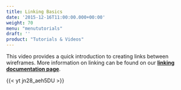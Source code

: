 ```yaml
---
title: Linking Basics
date: '2015-12-16T11:00:00.000+00:00'
weight: 70
menu: "menututorials"
draft: ''
product: "Tutorials & Videos"
---
```


This video provides a quick introduction to creating links between wireframes. More information on linking can be found on our [**linking documentation page**](https://docs.balsamiq.com/desktop/linking/).

{{< yt jn28_aeh5DU >}}
